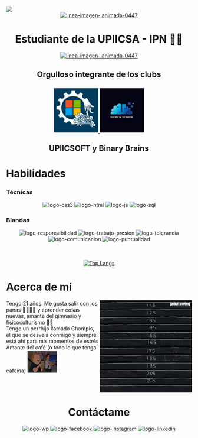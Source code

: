 <img align="center" src="https://github.com/JesusMartinez2202/JesusMartinez2202/blob/main/bienvenida.gif">

<div align="center">
  <a href="https://www.gifsanimados.org/cat-lineas-562.htm"><img src="https://www.gifsanimados.org/data/media/562/linea-imagen-animada-0447.gif" border="0" alt="linea-imagen-    animada-0447"></a>
</div>

<h1 align="center">Estudiante de la UPIICSA - IPN 💚🤍</h1>

<div align="center">
  <a href="https://www.gifsanimados.org/cat-lineas-562.htm"><img src="https://www.gifsanimados.org/data/media/562/linea-imagen-animada-0447.gif" border="0" alt="linea-imagen-    animada-0447"></a>
</div>

 <h2 align="center"> Orgulloso integrante de los clubs <br> <br> <a href="https://www.instagram.com/upiicsoft/"><img height="120px" src="https://github.com/JesusMartinez2202/JesusMartinez2202/blob/main/IMG_5603.JPG" alt="logo-upiicsoft"> </a> <a href="https://www.instagram.com/bbupiicsa/"><img height="120px" src="https://github.com/JesusMartinez2202/JesusMartinez2202/blob/main/IMG_5604.JPG" alt="logo-binary-brains"></a> <br> <br>
 UPIICSOFT y Binary Brains</h2>

<div>
  <h1>Habilidades</h1>
  
  <h3>Técnicas</h3>
  <div align="center">
      <img src="https://img.shields.io/badge/CSS3-1572B6?style=for-the-badge&logo=css3&logoColor=white" alt="logo-css3">
      <img src="https://img.shields.io/badge/HTML5-E34F26?style=for-the-badge&logo=html5&logoColor=white" alt="logo-html">
      <img src="https://img.shields.io/badge/JavaScript-323330?style=for-the-badge&logo=javascript&logoColor=F7DF1E" alt="logo-js">
      <img src="https://img.shields.io/badge/MySQL-005C84?style=for-the-badge&logo=mysql&logoColor=white" alt="logo-sql">
  </div>

  <h3>Blandas</h3>
  <div align="center">
    <img src="https://img.shields.io/badge/Responsabilidad-31b923?style=for-the-badge&logo={LOGO-NAME}&logoColor=white" alt="logo-responsabilidad">
    <img src="https://img.shields.io/badge/Trabajo Bajo Presión-23b7b9?style=for-the-badge&logo={LOGO-NAME}&logoColor=white" alt="logo-trabajo-presion">
    <img src="https://img.shields.io/badge/Tolerancia-2325b9?style=for-the-badge&logo={LOGO-NAME}&logoColor=white" alt="logo-tolerancia">
    <img src="https://img.shields.io/badge/Comunicación-c0c81e?style=for-the-badge&logo={LOGO-NAME}&logoColor=white" alt="logo-comunicacion">
    <img src="https://img.shields.io/badge/Puntualidad-c81e1e?style=for-the-badge&logo={LOGO-NAME}&logoColor=white" alt="logo-puntualidad">
  </div>
</div>

<div align="center">
  <br> <br>
  
  [![Top Langs](https://github-readme-stats.vercel.app/api/top-langs/?username=JesusMartinez2202&layout=compact&theme=vue&dark)](https://github.com/anuraghazra/github-readme-stats)
</div>

<div>
  <h1>Acerca de mí</h1>
  <img align="right" height="250px" src="https://github.com/JesusMartinez2202/JesusMartinez2202/blob/main/gym.gif" alt="gif-gym">
  <p>Tengo 21 años. Me gusta salir con los panas 🫱🏼‍🫲🏼 y aprender cosas nuevas, amante del gimnasio y fisicoculturismo 🏋🏼 <br>
  Tengo un perrhijo llamado Chompis, el que se desvela conmigo y siempre está ahí para mis momentos de estrés <br>
  Amante del café (o todo lo que tenga cafeína)  <img height="60px" src="https://github.com/JesusMartinez2202/JesusMartinez2202/blob/main/cafe.gif" alt="gif-cafe"></p>
  <br> <br>
</div>
  

<div align="center">
  <h1>Contáctame</h1>

  <a href="https://wa.me/5610996872"> <img src="https://img.shields.io/badge/WhatsApp-25D366?style=for-the-badge&logo=WhatsApp&logoColor=white" alt="logo-wp"> </a>
  <a href="https://www.facebook.com/jesus.220"> <img src="https://img.shields.io/badge/Facebook-0866FF?style=for-the-badge&logo=Facebook&logoColor=white" alt="logo-facebook"> </a>
  <a href="https://www.instagram.com/yisus_craist_/"> <img src="https://img.shields.io/badge/Instagram-E4405F?style=for-the-badge&logo=Instagram&logoColor=white" alt="logo-instagram"> </a>
  <a href="https://www.linkedin.com/in/jesusmartinezmartinez02/"> <img src="https://img.shields.io/badge/LinkedIn-0A66C2?style=for-the-badge&logo=LinkedIn&logoColor=white" alt="logo-linkedin"> </a>
</div>
<!--
**JesusMartinez2202/JesusMartinez2202** is a ✨ _special_ ✨ repository because its `README.md` (this file) appears on your GitHub profile.

Here are some ideas to get you started:

- 🔭 I’m currently working on ...
- 🌱 I’m currently learning ...
- 👯 I’m looking to collaborate on ...
- 🤔 I’m looking for help with ...
- 💬 Ask me about ...
- 📫 How to reach me: ...
- 😄 Pronouns: ...
- ⚡ Fun fact: ...
-->
